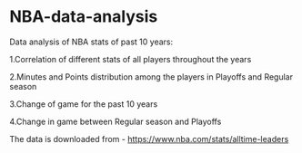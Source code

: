 # NBA-data-analysis
Data analysis of NBA stats of past 10 years:

1.Correlation of different stats of all players throughout the years

2.Minutes and Points distribution among the players in Playoffs and Regular season

3.Change of game for the past 10 years

4.Change in game between Regular season and Playoffs

The data is downloaded from - https://www.nba.com/stats/alltime-leaders
